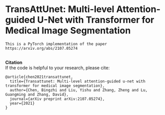 # TransAttUnet: Multi-level Attention-guided U-Net with Transformer for Medical Image Segmentation
``` This is a PyTorch implementation of the paper https://arxiv.org/abs/2107.05274 ``` 




##
**Citation**   
If the code is helpful to your research, please cite:  
``` 
@article{chen2021transattunet,  
  title={Transattunet: Multi-level attention-guided u-net with transformer for medical image segmentation},  
  author={Chen, Bingzhi and Liu, Yishu and Zhang, Zheng and Lu, Guangming and Zhang, David},  
  journal={arXiv preprint arXiv:2107.05274},  
  year={2021}  
}  
```
